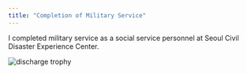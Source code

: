 ```yaml
---
title: "Completion of Military Service"
---
```


I completed military service as a social service personnel at Seoul Civil Disaster Experience Center.

<img src="/asset/image/discharge.jpeg" title="discharge trophy"/>

